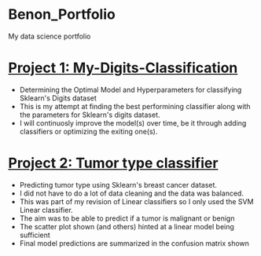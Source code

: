 # Benon_Portfolio
My data science portfolio

# [Project 1: My-Digits-Classification](https://github.com/Benon172/My-Digits-Classification)
* Determining the Optimal Model and Hyperparameters for classifying Sklearn's Digits dataset
* This is my attempt at finding the best performining classifier along with the parameters for Sklearn's digits dataset. 
* I will continuosly improve the model(s) over time, be it through adding classifiers or optimizing the exiting one(s).

# [Project 2: Tumor type classifier](https://github.com/Benon172/Breast-Cancer)
* Predicting tumor type using Sklearn's breast cancer dataset. 
* I did not have to do a lot of data cleaning and the data was balanced. 
* This was part of my revision of Linear classifiers so I only used the SVM Linear classifier.
* The aim was to be able to predict if a tumor is malignant or benign
* The scatter plot shown (and others) hinted at a linear model being sufficient
* Final model predictions are summarized in the confusion matrix shown
